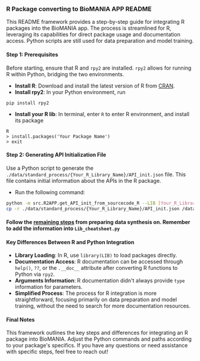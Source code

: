 ### R Package converting to BioMANIA APP README

This README framework provides a step-by-step guide for integrating R packages into the BioMANIA app. The process is streamlined for R, leveraging its capabilities for direct package usage and documentation access. Python scripts are still used for data preparation and model training. 

#### Step 1: Prerequisites
Before starting, ensure that R and `rpy2` are installed. `rpy2` allows for running R within Python, bridging the two environments.

- **Install R**: Download and install the latest version of R from [CRAN](https://cran.r-project.org/).
- **Install rpy2**: In your Python environment, run 
```shell
pip install rpy2
```
- **Install your R lib**: In terminal, enter `R` to enter R environment, and install its package
```shell
R
> install.packages('Your Package Name')
> exit
```

#### Step 2: Generating API Initialization File
Use a Python script to generate the `./data/standard_process/{Your_R_Library_Name}/API_init.json` file. This file contains initial information about the APIs in the R package.

- Run the following command:
```bash
python -m src.R2APP.get_API_init_from_sourcecode_R --LIB [Your_R_Library_Name] # e.g.  Seurat, ggplot2
cp -r ./data/standard_process/{Your_R_Library_Name}/API_init.json /data/standard_process/{Your_R_Library_Name}/API_composite.json
```

#### Follow the [remaining steps](PyPI2APP) from preparing data synthesis on. Remember to add the information into `Lib_cheatsheet.py`

#### Key Differences Between R and Python Integration

- **Library Loading**: In R, use `library(LIB)` to load packages directly. 
- **Documentation Access**: R documentation can be accessed through `help()`, `??`, or the `.__doc__` attribute after converting R functions to Python via `rpy2`.
- **Arguments Information**: R documentation didn't always provide `type` information for parameters.
- **Simplified Process**: The process for R integration is more straightforward, focusing primarily on data preparation and model training, without the need to search for more documentation resources.

#### Final Notes
This framework outlines the key steps and differences for integrating an R package into BioMANIA. Adjust the Python commands and paths according to your package's specifics. If you have any questions or need assistance with specific steps, feel free to reach out!